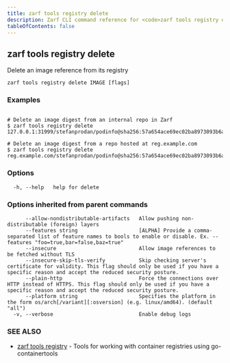 ```yaml
---
title: zarf tools registry delete
description: Zarf CLI command reference for <code>zarf tools registry delete</code>.
tableOfContents: false
---
```


<!-- Page generated by Zarf; DO NOT EDIT -->

## zarf tools registry delete

Delete an image reference from its registry

```
zarf tools registry delete IMAGE [flags]
```

### Examples

```

# Delete an image digest from an internal repo in Zarf
$ zarf tools registry delete 127.0.0.1:31999/stefanprodan/podinfo@sha256:57a654ace69ec02ba8973093b6a786faa15640575fbf0dbb603db55aca2ccec8

# Delete an image digest from a repo hosted at reg.example.com
$ zarf tools registry delete reg.example.com/stefanprodan/podinfo@sha256:57a654ace69ec02ba8973093b6a786faa15640575fbf0dbb603db55aca2ccec8

```

### Options

```
  -h, --help   help for delete
```

### Options inherited from parent commands

```
      --allow-nondistributable-artifacts   Allow pushing non-distributable (foreign) layers
      --features string                    [ALPHA] Provide a comma-separated list of feature names to bools to enable or disable. Ex. --features "foo=true,bar=false,baz=true"
      --insecure                           Allow image references to be fetched without TLS
      --insecure-skip-tls-verify           Skip checking server's certificate for validity. This flag should only be used if you have a specific reason and accept the reduced security posture.
      --plain-http                         Force the connections over HTTP instead of HTTPS. This flag should only be used if you have a specific reason and accept the reduced security posture.
      --platform string                    Specifies the platform in the form os/arch[/variant][:osversion] (e.g. linux/amd64). (default "all")
  -v, --verbose                            Enable debug logs
```

### SEE ALSO

* [zarf tools registry](/commands/zarf_tools_registry/)	 - Tools for working with container registries using go-containertools

